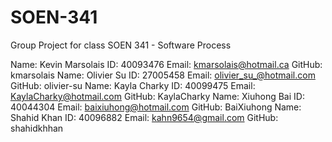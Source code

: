# SOEN-341
Group Project for class SOEN 341 - Software Process 

Name: Kevin Marsolais ID: 40093476 Email: kmarsolais@hotmail.ca GitHub: kmarsolais
Name: Olivier Su ID: 27005458 Email: olivier_su_@hotmail.com GitHub: olivier-su
Name: Kayla Charky ID: 40099475 Email: KaylaCharky@hotmail.com GitHub: KaylaCharky
Name: Xiuhong Bai ID: 40044304 Email: baixiuhong@hotmail.com GitHub: BaiXiuhong
Name: Shahid Khan ID: 40096882 Email: kahn9654@gmail.com GitHub: shahidkhhan
